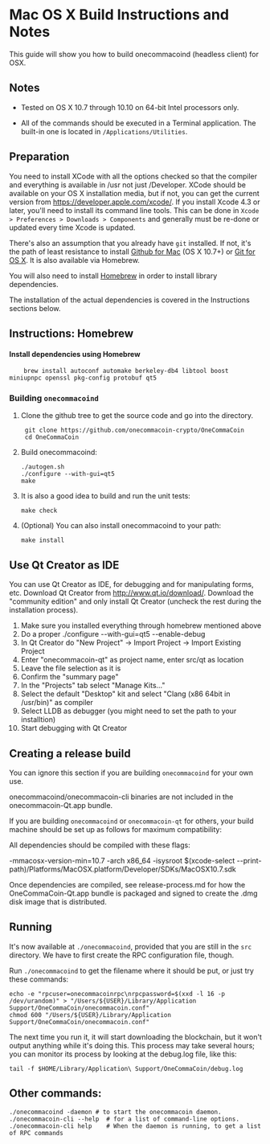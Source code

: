 Mac OS X Build Instructions and Notes
====================================
This guide will show you how to build onecommacoind (headless client) for OSX.

Notes
-----

* Tested on OS X 10.7 through 10.10 on 64-bit Intel processors only.

* All of the commands should be executed in a Terminal application. The
built-in one is located in `/Applications/Utilities`.

Preparation
-----------

You need to install XCode with all the options checked so that the compiler
and everything is available in /usr not just /Developer. XCode should be
available on your OS X installation media, but if not, you can get the
current version from https://developer.apple.com/xcode/. If you install
Xcode 4.3 or later, you'll need to install its command line tools. This can
be done in `Xcode > Preferences > Downloads > Components` and generally must
be re-done or updated every time Xcode is updated.

There's also an assumption that you already have `git` installed. If
not, it's the path of least resistance to install [Github for Mac](https://mac.github.com/)
(OS X 10.7+) or
[Git for OS X](https://code.google.com/p/git-osx-installer/). It is also
available via Homebrew.

You will also need to install [Homebrew](http://brew.sh) in order to install library
dependencies.

The installation of the actual dependencies is covered in the Instructions
sections below.

Instructions: Homebrew
----------------------

#### Install dependencies using Homebrew

        brew install autoconf automake berkeley-db4 libtool boost miniupnpc openssl pkg-config protobuf qt5

### Building `onecommacoind`

1. Clone the github tree to get the source code and go into the directory.

        git clone https://github.com/onecommacoin-crypto/OneCommaCoin
        cd OneCommaCoin

2.  Build onecommacoind:

        ./autogen.sh
        ./configure --with-gui=qt5
        make

3.  It is also a good idea to build and run the unit tests:

        make check

4.  (Optional) You can also install onecommacoind to your path:

        make install

Use Qt Creator as IDE
------------------------
You can use Qt Creator as IDE, for debugging and for manipulating forms, etc.
Download Qt Creator from http://www.qt.io/download/. Download the "community edition" and only install Qt Creator (uncheck the rest during the installation process).

1. Make sure you installed everything through homebrew mentioned above
2. Do a proper ./configure --with-gui=qt5 --enable-debug
3. In Qt Creator do "New Project" -> Import Project -> Import Existing Project
4. Enter "onecommacoin-qt" as project name, enter src/qt as location
5. Leave the file selection as it is
6. Confirm the "summary page"
7. In the "Projects" tab select "Manage Kits..."
8. Select the default "Desktop" kit and select "Clang (x86 64bit in /usr/bin)" as compiler
9. Select LLDB as debugger (you might need to set the path to your installtion)
10. Start debugging with Qt Creator

Creating a release build
------------------------
You can ignore this section if you are building `onecommacoind` for your own use.

onecommacoind/onecommacoin-cli binaries are not included in the onecommacoin-Qt.app bundle.

If you are building `onecommacoind` or `onecommacoin-qt` for others, your build machine should be set up
as follows for maximum compatibility:

All dependencies should be compiled with these flags:

 -mmacosx-version-min=10.7
 -arch x86_64
 -isysroot $(xcode-select --print-path)/Platforms/MacOSX.platform/Developer/SDKs/MacOSX10.7.sdk

Once dependencies are compiled, see release-process.md for how the OneCommaCoin-Qt.app
bundle is packaged and signed to create the .dmg disk image that is distributed.

Running
-------

It's now available at `./onecommacoind`, provided that you are still in the `src`
directory. We have to first create the RPC configuration file, though.

Run `./onecommacoind` to get the filename where it should be put, or just try these
commands:

    echo -e "rpcuser=onecommacoinrpc\nrpcpassword=$(xxd -l 16 -p /dev/urandom)" > "/Users/${USER}/Library/Application Support/OneCommaCoin/onecommacoin.conf"
    chmod 600 "/Users/${USER}/Library/Application Support/OneCommaCoin/onecommacoin.conf"

The next time you run it, it will start downloading the blockchain, but it won't
output anything while it's doing this. This process may take several hours;
you can monitor its process by looking at the debug.log file, like this:

    tail -f $HOME/Library/Application\ Support/OneCommaCoin/debug.log

Other commands:
-------

    ./onecommacoind -daemon # to start the onecommacoin daemon.
    ./onecommacoin-cli --help  # for a list of command-line options.
    ./onecommacoin-cli help    # When the daemon is running, to get a list of RPC commands
